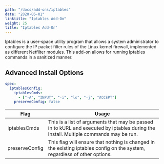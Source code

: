 ```yaml
---
path: "/docs/add-ons/iptables"
date: "2020-05-01"
linktitle: "Iptables Add-On"
weight: 25
title: "Iptables Add-On"
---
```


Iptables is a user-space utility program that allows a system administrator to configure the IP packet filter rules of the Linux kernel firewall, implemented as different Netfilter modules.
This add-on allows for running Iptables commands in a sanitized manner.

## Advanced Install Options

```yaml
spec:
  iptablesConfig:
    iptablesCmds:
      - ["-A", "INPUT", "-i", "lo", "-j", "ACCEPT"]
    preserveConfig: false
```

| Flag           | Usage                                                                                                                                |
| -------------- | ------------------------------------------------------------------------------------------------------------------------------------ |
| iptablesCmds   | This is a list of arguments that may be passed in to kURL and executed by iptables during the install. Multiple commands may be run. |
| preserveConfig | This flag will ensure that nothing is changed in the existing iptables config on the system, regardless of other options.            |
